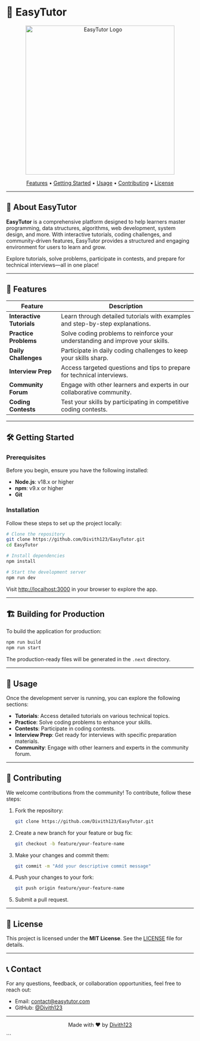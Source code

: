 
# 🚀 EasyTutor

<p align="center">
  <img src="https://raw.githubusercontent.com/Divith123/EasyTutor/main/public/placeholder.jpg" alt="EasyTutor Logo" width="400" />
</p>

<p align="center">
  <a href="#features">Features</a> •
  <a href="#getting-started">Getting Started</a> •
  <a href="#usage">Usage</a> •
  <a href="#contributing">Contributing</a> •
  <a href="#license">License</a>
</p>

---

## 🌟 About EasyTutor

**EasyTutor** is a comprehensive platform designed to help learners master programming, data structures, algorithms, web development, system design, and more. With interactive tutorials, coding challenges, and community-driven features, EasyTutor provides a structured and engaging environment for users to learn and grow.

Explore tutorials, solve problems, participate in contests, and prepare for technical interviews—all in one place!

---

## 🎯 Features

| Feature                | Description                                                                 |
|------------------------|-----------------------------------------------------------------------------|
| **Interactive Tutorials** | Learn through detailed tutorials with examples and step-by-step explanations. |
| **Practice Problems**  | Solve coding problems to reinforce your understanding and improve your skills. |
| **Daily Challenges**   | Participate in daily coding challenges to keep your skills sharp.           |
| **Interview Prep**     | Access targeted questions and tips to prepare for technical interviews.     |
| **Community Forum**    | Engage with other learners and experts in our collaborative community.      |
| **Coding Contests**    | Test your skills by participating in competitive coding contests.           |

---

## 🛠️ Getting Started

### Prerequisites

Before you begin, ensure you have the following installed:

- **Node.js**: v18.x or higher
- **npm**: v9.x or higher
- **Git**

### Installation

Follow these steps to set up the project locally:

```bash
# Clone the repository
git clone https://github.com/Divith123/EasyTutor.git
cd EasyTutor

# Install dependencies
npm install

# Start the development server
npm run dev
```

Visit [http://localhost:3000](http://localhost:3000) in your browser to explore the app.

---

## 🏗️ Building for Production

To build the application for production:

```bash
npm run build
npm run start
```

The production-ready files will be generated in the `.next` directory.

---

## 🧰 Usage

Once the development server is running, you can explore the following sections:

- **Tutorials**: Access detailed tutorials on various technical topics.
- **Practice**: Solve coding problems to enhance your skills.
- **Contests**: Participate in coding contests.
- **Interview Prep**: Get ready for interviews with specific preparation materials.
- **Community**: Engage with other learners and experts in the community forum.

---

## 🤝 Contributing

We welcome contributions from the community! To contribute, follow these steps:

1. Fork the repository:
   ```bash
   git clone https://github.com/Divith123/EasyTutor.git
   ```
2. Create a new branch for your feature or bug fix:
   ```bash
   git checkout -b feature/your-feature-name
   ```
3. Make your changes and commit them:
   ```bash
   git commit -m "Add your descriptive commit message"
   ```
4. Push your changes to your fork:
   ```bash
   git push origin feature/your-feature-name
   ```
5. Submit a pull request.

---

## 📄 License

This project is licensed under the **MIT License**. See the [LICENSE](LICENSE) file for details.

---

## 📞 Contact

For any questions, feedback, or collaboration opportunities, feel free to reach out:

- Email: [contact@easytutor.com](mailto:contact@easytutor.com)
- GitHub: [@Divith123](https://github.com/Divith123)

---

<p align="center">
  Made with ❤️ by <a href="https://github.com/Divith123">Divith123</a>
</p>
```

